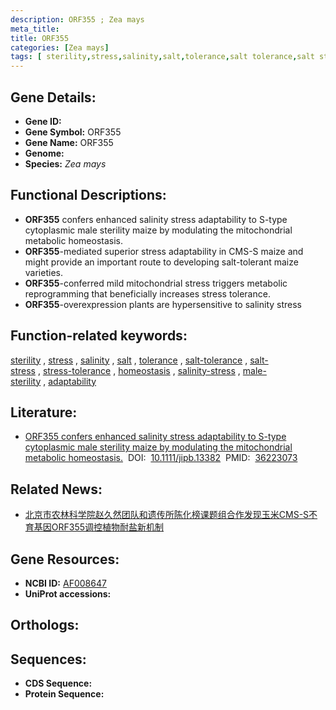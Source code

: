 ```yaml
---
description: ORF355 ; Zea mays
meta_title:
title: ORF355
categories: [Zea mays]
tags: [ sterility,stress,salinity,salt,tolerance,salt tolerance,salt stress,stress tolerance,homeostasis,salinity stress,male sterility,adaptability ]
---
```


## Gene Details:
- **Gene ID:**	[](https://www.maizegdb.org/gene_center/gene/)
- **Gene Symbol:** ORF355
- **Gene Name:** ORF355
- **Genome:** [](https://www.maizegdb.org/genome/assembly/)
- **Species:** *Zea mays*

## Functional Descriptions:
   - **ORF355** confers enhanced salinity stress adaptability to S-type cytoplasmic male sterility maize by modulating the mitochondrial metabolic homeostasis.
   - **ORF355**-mediated superior stress adaptability in CMS-S maize and might provide an important route to developing salt-tolerant maize varieties.
   - **ORF355**-conferred mild mitochondrial stress triggers metabolic reprogramming that beneficially increases stress tolerance.
   - **ORF355**-overexpression plants are hypersensitive to salinity stress

## Function-related keywords:
[sterility](/tags/sterility/)&nbsp;,&nbsp;[stress](/tags/stress/)&nbsp;,&nbsp;[salinity](/tags/salinity/)&nbsp;,&nbsp;[salt](/tags/salt/)&nbsp;,&nbsp;[tolerance](/tags/tolerance/)&nbsp;,&nbsp;[salt-tolerance](/tags/salt-tolerance/)&nbsp;,&nbsp;[salt-stress](/tags/salt-stress/)&nbsp;,&nbsp;[stress-tolerance](/tags/stress-tolerance/)&nbsp;,&nbsp;[homeostasis](/tags/homeostasis/)&nbsp;,&nbsp;[salinity-stress](/tags/salinity-stress/)&nbsp;,&nbsp;[male-sterility](/tags/male-sterility/)&nbsp;,&nbsp;[adaptability](/tags/adaptability/)

## Literature:
   - [ORF355 confers enhanced salinity stress adaptability to S-type cytoplasmic male sterility maize by modulating the mitochondrial metabolic homeostasis.]( https://onlinelibrary.wiley.com/doi/10.1111/jipb.13382)&nbsp;&nbsp;DOI:&nbsp;&nbsp;[10.1111/jipb.13382](https://onlinelibrary.wiley.com/doi/10.1111/jipb.13382)&nbsp;&nbsp;PMID:&nbsp;&nbsp;[36223073](https://pubmed.ncbi.nlm.nih.gov/36223073/)

## Related News:
   - [北京市农林科学院赵久然团队和遗传所陈化榜课题组合作发现玉米CMS-S不育基因ORF355调控植物耐盐新机制](https://mp.weixin.qq.com/s?__biz=MzIyOTY2NDYyNQ==&mid=2247556214&idx=6&sn=0df69f3064bfef4358c75833761fff7f&chksm=e8bd6e68dfcae77eeb850b5814802bd16c2090ed57b42e5d691c1573be068b09b4e3995bb010&scene=27#wechat_redirect)

## Gene Resources:
- **NCBI ID:** [AF008647](https://www.ncbi.nlm.nih.gov/gene/?term=AF008647)
- **UniProt accessions:** [](https://www.uniprot.org/uniprotkb//entry)

## Orthologs:

## Sequences:
- **CDS Sequence:**
- **Protein Sequence:**
